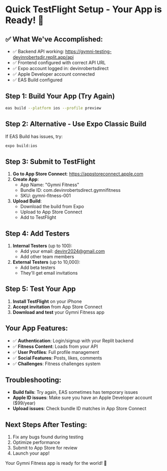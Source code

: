 # Quick TestFlight Setup - Your App is Ready! 🎉

## ✅ What We've Accomplished:
- ✅ Backend API working: https://gymni-testing-devinrobertsdir.replit.app/api
- ✅ Frontend configured with correct API URL
- ✅ Expo account logged in: devinrobertsdirect
- ✅ Apple Developer account connected
- ✅ EAS Build configured

## Step 1: Build Your App (Try Again)
```bash
eas build --platform ios --profile preview
```

## Step 2: Alternative - Use Expo Classic Build
If EAS Build has issues, try:
```bash
expo build:ios
```

## Step 3: Submit to TestFlight
1. **Go to App Store Connect**: https://appstoreconnect.apple.com
2. **Create App**:
   - App Name: "Gymni Fitness"
   - Bundle ID: com.devinrobertsdirect.gymnifitness
   - SKU: gymni-fitness-001
3. **Upload Build**:
   - Download the build from Expo
   - Upload to App Store Connect
   - Add to TestFlight

## Step 4: Add Testers
1. **Internal Testers** (up to 100):
   - Add your email: devinr2024@gmail.com
   - Add other team members
2. **External Testers** (up to 10,000):
   - Add beta testers
   - They'll get email invitations

## Step 5: Test Your App
1. **Install TestFlight** on your iPhone
2. **Accept invitation** from App Store Connect
3. **Download and test** your Gymni Fitness app

## Your App Features:
- ✅ **Authentication**: Login/signup with your Replit backend
- ✅ **Fitness Content**: Loads from your API
- ✅ **User Profiles**: Full profile management
- ✅ **Social Features**: Posts, likes, comments
- ✅ **Challenges**: Fitness challenges system

## Troubleshooting:
- **Build fails**: Try again, EAS sometimes has temporary issues
- **Apple ID issues**: Make sure you have an Apple Developer account ($99/year)
- **Upload issues**: Check bundle ID matches in App Store Connect

## Next Steps After Testing:
1. Fix any bugs found during testing
2. Optimize performance
3. Submit to App Store for review
4. Launch your app!

Your Gymni Fitness app is ready for the world! 🚀 
